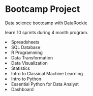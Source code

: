 # Bootcamp Project

Data science bootcamp with DataRockie

learn 10 sprints during 4 month program.

<li>
Spreadsheets
<li>
SQL Database
<li>
R Programming
<li>
Data Transformation
<li>
Data Visualization
<li>
Statistics
<li>
Intro to Classical Machine Learning
<li>
Intro to Python
<li>
Essential Python for Data Analyst
<li>
Dashboard
</li>
